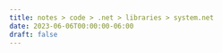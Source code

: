 ```yaml
---
title: notes > code > .net > libraries > system.net
date: 2023-06-06T00:00:00-06:00
draft: false
---
```

